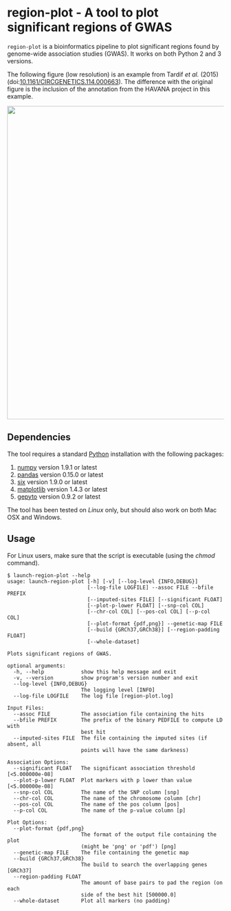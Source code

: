 # region-plot - A tool to plot significant regions of GWAS

`region-plot` is a bioinformatics pipeline to plot significant regions found by
genome-wide association studies (GWAS). It works on both Python 2 and 3
versions.

The following figure (low resolution) is an example from Tardif *et al.* (2015)
(doi:[10.1161/CIRCGENETICS.114.000663](http://dx.doi.org/10.1161/CIRCGENETICS.114.000663)).
The difference with the original figure is the inclusion of the annotation from
the HAVANA project in this example.

<img src=https://raw.github.com/pgxcentre/region-plot/master/example.png width=728 />


## Dependencies

The tool requires a standard [Python](http://python.org/) installation with the
following packages:

1. [numpy](http://www.numpy.org/) version 1.9.1 or latest
2. [pandas](http://pandas.pydata.org/) version 0.15.0 or latest
3. [six](http://pythonhosted.org/six/) version 1.9.0 or latest
4. [matplotlib](http://matplotlib.org/) version 1.4.3 or latest
5. [gepyto](https://github.com/legaultmarc/gepyto) version 0.9.2 or latest

The tool has been tested on *Linux* only, but should also work on both Mac OSX
and Windows.


## Usage

For Linux users, make sure that the script is executable (using the *chmod*
command).

```console
$ launch-region-plot --help
usage: launch-region-plot [-h] [-v] [--log-level {INFO,DEBUG}]
                          [--log-file LOGFILE] --assoc FILE --bfile PREFIX
                          [--imputed-sites FILE] [--significant FLOAT]
                          [--plot-p-lower FLOAT] [--snp-col COL]
                          [--chr-col COL] [--pos-col COL] [--p-col COL]
                          [--plot-format {pdf,png}] --genetic-map FILE
                          [--build {GRCh37,GRCh38}] [--region-padding FLOAT]
                          [--whole-dataset]

Plots significant regions of GWAS.

optional arguments:
  -h, --help            show this help message and exit
  -v, --version         show program's version number and exit
  --log-level {INFO,DEBUG}
                        The logging level [INFO]
  --log-file LOGFILE    The log file [region-plot.log]

Input Files:
  --assoc FILE          The association file containing the hits
  --bfile PREFIX        The prefix of the binary PEDFILE to compute LD with
                        best hit
  --imputed-sites FILE  The file containing the imputed sites (if absent, all
                        points will have the same darkness)

Association Options:
  --significant FLOAT   The significant association threshold [<5.000000e-08]
  --plot-p-lower FLOAT  Plot markers with p lower than value [<5.000000e-08]
  --snp-col COL         The name of the SNP column [snp]
  --chr-col COL         The name of the chromosome column [chr]
  --pos-col COL         The name of the pos column [pos]
  --p-col COL           The name of the p-value column [p]

Plot Options:
  --plot-format {pdf,png}
                        The format of the output file containing the plot
                        (might be 'png' or 'pdf') [png]
  --genetic-map FILE    The file containing the genetic map
  --build {GRCh37,GRCh38}
                        The build to search the overlapping genes [GRCh37]
  --region-padding FLOAT
                        The amount of base pairs to pad the region (on each
                        side of the best hit [500000.0]
  --whole-dataset       Plot all markers (no padding)
```

